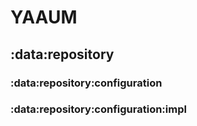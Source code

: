 # YAAUM

## :data:repository

### :data:repository:configuration

### :data:repository:configuration:impl